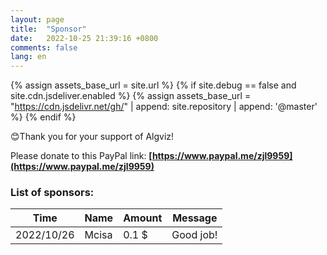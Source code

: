 ```yaml
---
layout: page
title:  "Sponsor"
date:   2022-10-25 21:39:16 +0800
comments: false
lang: en
---
```


<!-- CND configuration for assets -->
{% assign assets_base_url = site.url %}
{% if site.debug == false and site.cdn.jsdeliver.enabled %}
{% assign assets_base_url = "https://cdn.jsdelivr.net/gh/" | append: site.repository | append: '@master' %}
{% endif %}

😊Thank you for your support of Algviz!

Please donate to this PayPal link:
**[https://www.paypal.me/zjl9959](https://www.paypal.me/zjl9959)**

### List of sponsors:

|  Time   |  Name  |  Amount  |  Message  |
| ----    |  ---- | -----  | ----- |
|  2022/10/26     |  Mcisa    | 0.1 $  |  Good job!  |
